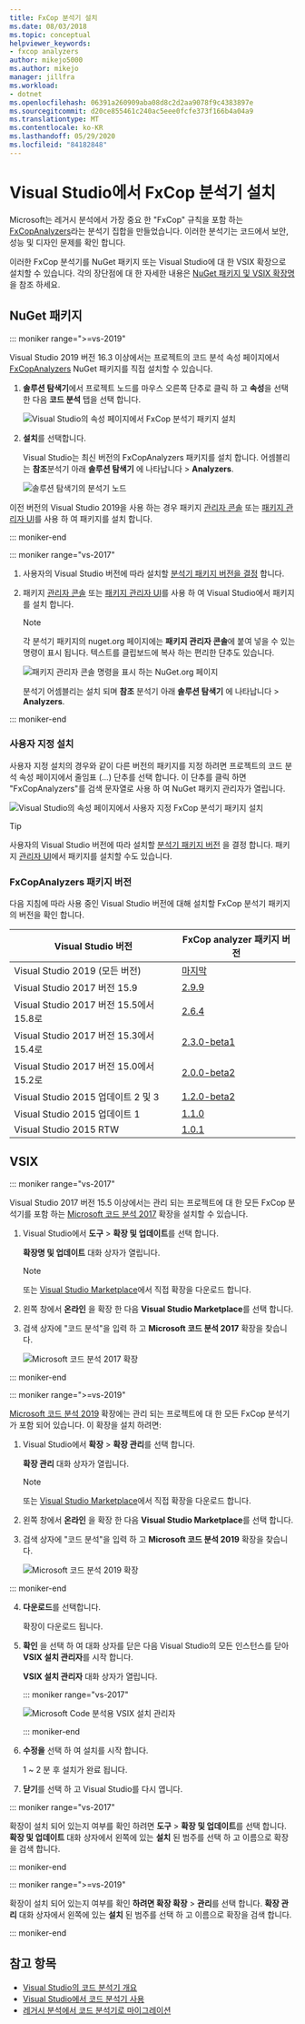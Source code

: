 ```yaml
---
title: FxCop 분석기 설치
ms.date: 08/03/2018
ms.topic: conceptual
helpviewer_keywords:
- fxcop analyzers
author: mikejo5000
ms.author: mikejo
manager: jillfra
ms.workload:
- dotnet
ms.openlocfilehash: 06391a260909aba08d8c2d2aa9078f9c4383897e
ms.sourcegitcommit: d20ce855461c240ac5eee0fcfe373f166b4a04a9
ms.translationtype: MT
ms.contentlocale: ko-KR
ms.lasthandoff: 05/29/2020
ms.locfileid: "84182848"
---
```

# <a name="install-fxcop-analyzers-in-visual-studio"></a>Visual Studio에서 FxCop 분석기 설치

Microsoft는 레거시 분석에서 가장 중요 한 "FxCop" 규칙을 포함 하는 [FxCopAnalyzers](https://www.nuget.org/packages/Microsoft.CodeAnalysis.FxCopAnalyzers)라는 분석기 집합을 만들었습니다. 이러한 분석기는 코드에서 보안, 성능 및 디자인 문제를 확인 합니다.

이러한 FxCop 분석기를 NuGet 패키지 또는 Visual Studio에 대 한 VSIX 확장으로 설치할 수 있습니다. 각의 장단점에 대 한 자세한 내용은 [NuGet 패키지 및 VSIX 확장명](roslyn-analyzers-overview.md#nuget-package-versus-vsix-extension)을 참조 하세요.

## <a name="nuget-package"></a>NuGet 패키지

::: moniker range=">=vs-2019"

Visual Studio 2019 버전 16.3 이상에서는 프로젝트의 코드 분석 속성 페이지에서 [FxCopAnalyzers](https://www.nuget.org/packages/Microsoft.CodeAnalysis.FxCopAnalyzers) NuGet 패키지를 직접 설치할 수 있습니다.

1. **솔루션 탐색기**에서 프로젝트 노드를 마우스 오른쪽 단추로 클릭 하 고 **속성**을 선택한 다음 **코드 분석** 탭을 선택 합니다.

   ![Visual Studio의 속성 페이지에서 FxCop 분석기 패키지 설치](media/install-fxcop-properties-page.png)

2. **설치**를 선택합니다.

   Visual Studio는 최신 버전의 FxCopAnalyzers 패키지를 설치 합니다. 어셈블리는 **참조**분석기 아래 **솔루션 탐색기** 에 나타납니다  >  **Analyzers**.

   ![솔루션 탐색기의 분석기 노드](media/solution-explorer-analyzers-node.png)

이전 버전의 Visual Studio 2019을 사용 하는 경우 패키지 [관리자 콘솔](/nuget/quickstart/install-and-use-a-package-in-visual-studio#package-manager-console) 또는 [패키지 관리자 UI](/nuget/quickstart/install-and-use-a-package-in-visual-studio#package-manager-console)를 사용 하 여 패키지를 설치 합니다.

::: moniker-end

::: moniker range="vs-2017"

1. 사용자의 Visual Studio 버전에 따라 설치할 [분석기 패키지 버전을 결정](#fxcopanalyzers-package-versions) 합니다.

2. 패키지 [관리자 콘솔](/nuget/quickstart/install-and-use-a-package-in-visual-studio#package-manager-console) 또는 [패키지 관리자 UI](/nuget/quickstart/install-and-use-a-package-in-visual-studio#package-manager-console)를 사용 하 여 Visual Studio에서 패키지를 설치 합니다.

   > [!NOTE]
   > 각 분석기 패키지의 nuget.org 페이지에는 **패키지 관리자 콘솔**에 붙여 넣을 수 있는 명령이 표시 됩니다. 텍스트를 클립보드에 복사 하는 편리한 단추도 있습니다.
   >
   > ![패키지 관리자 콘솔 명령을 표시 하는 NuGet.org 페이지](media/nuget-package-manager-command.png)

   분석기 어셈블리는 설치 되며 **참조** 분석기 아래 **솔루션 탐색기** 에 나타납니다 > **Analyzers**.

::: moniker-end

### <a name="custom-installation"></a>사용자 지정 설치

사용자 지정 설치의 경우와 같이 다른 버전의 패키지를 지정 하려면 프로젝트의 코드 분석 속성 페이지에서 줄임표 (...) 단추를 선택 합니다. 이 단추를 클릭 하면 "FxCopAnalyzers"를 검색 문자열로 사용 하 여 NuGet 패키지 관리자가 열립니다.

![Visual Studio의 속성 페이지에서 사용자 지정 FxCop 분석기 패키지 설치](media/install-fxcop-properties-page-ellipsis.png)

> [!TIP]
> 사용자의 Visual Studio 버전에 따라 설치할 [분석기 패키지 버전](#fxcopanalyzers-package-versions) 을 결정 합니다. 패키지 [관리자 UI](/nuget/quickstart/install-and-use-a-package-in-visual-studio#package-manager-console)에서 패키지를 설치할 수도 있습니다.

### <a name="fxcopanalyzers-package-versions"></a>FxCopAnalyzers 패키지 버전

다음 지침에 따라 사용 중인 Visual Studio 버전에 대해 설치할 FxCop 분석기 패키지의 버전을 확인 합니다.

| Visual Studio 버전 | FxCop analyzer 패키지 버전 |
| - | - |
| Visual Studio 2019 (모든 버전) | [마지막](https://www.nuget.org/packages/Microsoft.CodeAnalysis.FxCopAnalyzers/) | 
| Visual Studio 2017 버전 15.9 | [2.9.9](https://www.nuget.org/packages/Microsoft.CodeAnalysis.FxCopAnalyzers/2.9.9) |
| Visual Studio 2017 버전 15.5에서 15.8로 | [2.6.4](https://www.nuget.org/packages/Microsoft.CodeAnalysis.FxCopAnalyzers/2.6.4) |
| Visual Studio 2017 버전 15.3에서 15.4로 | [2.3.0-beta1](https://www.nuget.org/packages/Microsoft.CodeAnalysis.FxCopAnalyzers/2.3.0-beta1) |
| Visual Studio 2017 버전 15.0에서 15.2로 | [2.0.0-beta2](https://www.nuget.org/packages/Microsoft.CodeAnalysis.FxCopAnalyzers/2.0.0-beta2) |
| Visual Studio 2015 업데이트 2 및 3 | [1.2.0-beta2](https://www.nuget.org/packages/Microsoft.CodeAnalysis.FxCopAnalyzers/1.2.0-beta2) |
| Visual Studio 2015 업데이트 1 | [1.1.0](https://www.nuget.org/packages/Microsoft.CodeAnalysis.FxCopAnalyzers/1.1.0) |
| Visual Studio 2015 RTW | [1.0.1](https://www.nuget.org/packages/Microsoft.CodeAnalysis.FxCopAnalyzers/1.0.1) |

## <a name="vsix"></a>VSIX

::: moniker range="vs-2017"

Visual Studio 2017 버전 15.5 이상에서는 관리 되는 프로젝트에 대 한 모든 FxCop 분석기를 포함 하는 [Microsoft 코드 분석 2017](https://marketplace.visualstudio.com/items?itemName=VisualStudioPlatformTeam.MicrosoftCodeAnalysis2017) 확장을 설치할 수 있습니다.

1. Visual Studio에서 **도구** > **확장 및 업데이트**를 선택 합니다.

   **확장명 및 업데이트** 대화 상자가 열립니다.

   > [!NOTE]
   > 또는 [Visual Studio Marketplace](https://marketplace.visualstudio.com/items?itemName=VisualStudioPlatformTeam.MicrosoftCodeAnalysis2017)에서 직접 확장을 다운로드 합니다.

2. 왼쪽 창에서 **온라인** 을 확장 한 다음 **Visual Studio Marketplace**를 선택 합니다.

3. 검색 상자에 "코드 분석"을 입력 하 고 **Microsoft 코드 분석 2017** 확장을 찾습니다.

   ![Microsoft 코드 분석 2017 확장](media/extensions-and-updates-code-analysis.png)

::: moniker-end

::: moniker range=">=vs-2019"

[Microsoft 코드 분석 2019](https://marketplace.visualstudio.com/items?itemName=VisualStudioPlatformTeam.MicrosoftCodeAnalysis2019) 확장에는 관리 되는 프로젝트에 대 한 모든 FxCop 분석기가 포함 되어 있습니다. 이 확장을 설치 하려면:

1. Visual Studio에서 **확장** > **확장 관리**를 선택 합니다.

   **확장 관리** 대화 상자가 열립니다.

   > [!NOTE]
   > 또는 [Visual Studio Marketplace](https://marketplace.visualstudio.com/items?itemName=VisualStudioPlatformTeam.MicrosoftCodeAnalysis2019)에서 직접 확장을 다운로드 합니다.

2. 왼쪽 창에서 **온라인** 을 확장 한 다음 **Visual Studio Marketplace**를 선택 합니다.

3. 검색 상자에 "코드 분석"을 입력 하 고 **Microsoft 코드 분석 2019** 확장을 찾습니다.

   ![Microsoft 코드 분석 2019 확장](media/manage-extensions-code-analysis.png)

::: moniker-end

4. **다운로드**를 선택합니다.

   확장이 다운로드 됩니다.

5. **확인** 을 선택 하 여 대화 상자를 닫은 다음 Visual Studio의 모든 인스턴스를 닫아 **VSIX 설치 관리자**를 시작 합니다.

   **VSIX 설치 관리자** 대화 상자가 열립니다.

   ::: moniker range="vs-2017"

   ![Microsoft Code 분석용 VSIX 설치 관리자](media/vsix-installer-code-analysis.png)

   ::: moniker-end

6. **수정을** 선택 하 여 설치를 시작 합니다.

   1 ~ 2 분 후 설치가 완료 됩니다.

7. **닫기**를 선택 하 고 Visual Studio를 다시 엽니다.

::: moniker range="vs-2017"

확장이 설치 되어 있는지 여부를 확인 하려면 **도구**  >  **확장 및 업데이트**를 선택 합니다. **확장 및 업데이트** 대화 상자에서 왼쪽에 있는 **설치** 된 범주를 선택 하 고 이름으로 확장을 검색 합니다.

::: moniker-end

::: moniker range=">=vs-2019"

확장이 설치 되어 있는지 여부를 확인 **하려면 확장 확장**  >  **관리**를 선택 합니다. **확장 관리** 대화 상자에서 왼쪽에 있는 **설치** 된 범주를 선택 하 고 이름으로 확장을 검색 합니다.

::: moniker-end

## <a name="see-also"></a>참고 항목

- [Visual Studio의 코드 분석기 개요](../code-quality/roslyn-analyzers-overview.md)
- [Visual Studio에서 코드 분석기 사용](../code-quality/use-roslyn-analyzers.md)
- [레거시 분석에서 코드 분석기로 마이그레이션](../code-quality/migrate-from-legacy-analysis-to-fxcop-analyzers.md)
